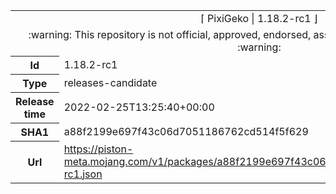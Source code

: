 <html><table>
<tr><td colspan="2" align="center"><img width="0" height="0"><br/>⌈ PixiGeko | 1.18.2-rc1 ⌋<br/><img width="0" height="0"></td></tr>
<tr><td colspan="2" align="center"><img width="0" height="0"><br/>
:warning: This repository is not official, approved, endorsed, associated or connected with Mojang :warning:
<br/><img width="0" height="0"></td></tr>
<tr><th>Id</th><td>1.18.2-rc1</td></tr>
<tr><th>Type</th><td>releases-candidate</td></tr>
<tr><th>Release time</th><td>2022-02-25T13:25:40+00:00</td></tr>
<tr><th>SHA1</th><td>a88f2199e697f43c06d7051186762cd514f5f629</td></tr>
<tr><th>Url</th><td><a href="https://piston-meta.mojang.com/v1/packages/a88f2199e697f43c06d7051186762cd514f5f629/1.18.2-rc1.json">https://piston-meta.mojang.com/v1/packages/a88f2199e697f43c06d7051186762cd514f5f629/1.18.2-rc1.json</a></td></tr>